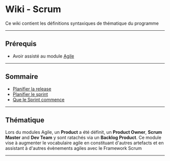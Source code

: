 # Wiki - Scrum

Ce wiki contient les définitions syntaxiques de thématique du programme
___

## Prérequis

* Avoir assisté au module [Agile](https://github.com/m2i-cyril/Agile)

___

## Sommaire

* [Planifier la release](https://github.com/seeren-training/Scrum/wiki/01)
* [Planifier le sprint](https://github.com/seeren-training/Scrum/wiki/02)
* [Que le Sprint commence](https://github.com/seeren-training/Scrum/wiki/03)

___

## Thématique

Lors du modules Agile, un **Product** a été définit, un **Product Owner**, **Scrum Master** and **Dev Team** y sont ratachés via un **Backlog Product**. Ce module vise à augmenter le vocabulaire agile en constituant d'autres artefacts et en assistant à d'autres évènements agiles avec le Framework Scrum

___
